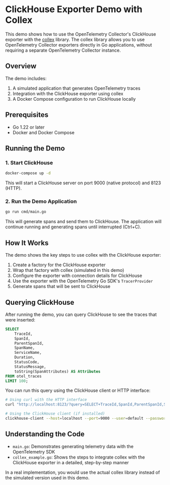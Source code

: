 # ClickHouse Exporter Demo with Collex

This demo shows how to use the OpenTelemetry Collector's ClickHouse exporter with the [collex](https://github.com/user/collex) library. The collex library allows you to use OpenTelemetry Collector exporters directly in Go applications, without requiring a separate OpenTelemetry Collector instance.

## Overview

The demo includes:

1. A simulated application that generates OpenTelemetry traces
2. Integration with the ClickHouse exporter using collex
3. A Docker Compose configuration to run ClickHouse locally

## Prerequisites

- Go 1.22 or later
- Docker and Docker Compose

## Running the Demo

### 1. Start ClickHouse

```bash
docker-compose up -d
```

This will start a ClickHouse server on port 9000 (native protocol) and 8123 (HTTP).

### 2. Run the Demo Application

```bash
go run cmd/main.go
```

This will generate spans and send them to ClickHouse. The application will continue running and generating spans until interrupted (Ctrl+C).

## How It Works

The demo shows the key steps to use collex with the ClickHouse exporter:

1. Create a factory for the ClickHouse exporter
2. Wrap that factory with collex (simulated in this demo)
3. Configure the exporter with connection details for ClickHouse
4. Use the exporter with the OpenTelemetry Go SDK's `TracerProvider`
5. Generate spans that will be sent to ClickHouse

## Querying ClickHouse

After running the demo, you can query ClickHouse to see the traces that were inserted:

```sql
SELECT 
    TraceId,
    SpanId,
    ParentSpanId,
    SpanName,
    ServiceName,
    Duration,
    StatusCode,
    StatusMessage,
    toString(SpanAttributes) AS Attributes
FROM otel_traces
LIMIT 100;
```

You can run this query using the ClickHouse client or HTTP interface:

```bash
# Using curl with the HTTP interface
curl "http://localhost:8123/?query=SELECT+TraceId,SpanId,ParentSpanId,SpanName,ServiceName,Duration+FROM+otel_traces+LIMIT+10"

# Using the ClickHouse client (if installed)
clickhouse-client --host=localhost --port=9000 --user=default --password=password --query="SELECT TraceId, SpanId, ParentSpanId, SpanName, ServiceName, Duration FROM otel_traces LIMIT 10"
```

## Understanding the Code

- `main.go`: Demonstrates generating telemetry data with the OpenTelemetry SDK
- `collex_example.go`: Shows the steps to integrate collex with the ClickHouse exporter in a detailed, step-by-step manner

In a real implementation, you would use the actual collex library instead of the simulated version used in this demo. 